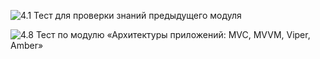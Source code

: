 ![4.1 Тест для проверки знаний предыдущего модуля](https://i.postimg.cc/8kgZMY6M/image.png)

![4.8 Тест по модулю «Архитектуры приложений: MVC, MVVM, Viper, Amber»](https://i.postimg.cc/gd3SmGCD/MVC-MVVM-Viper-Amber.png)
